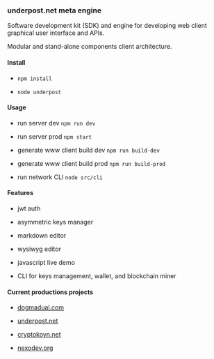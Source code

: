 ### underpost.net meta engine

Software development kit (SDK) and engine for developing web client graphical user interface and APIs.

Modular and stand-alone components client architecture.

#### Install

- `npm install`

- `node underpost`

#### Usage

- run server dev `npm run dev`

- run server prod `npm start`

- generate www client build dev `npm run build-dev`

- generate www client build prod `npm run build-prod`

- run network CLI `node src/cli`

#### Features

- jwt auth

- asymmetric keys manager

- markdown editor

- wysiwyg editor

- javascript live demo

- CLI for keys management, wallet, and blockchain miner

#### Current productions projects

- [dogmadual.com](https://www.dogmadual.com)

- [underpost.net](https://underpost.net)

- [cryptokoyn.net](https://www.cryptokoyn.net)

- [nexodev.org](https://www.nexodev.org)
